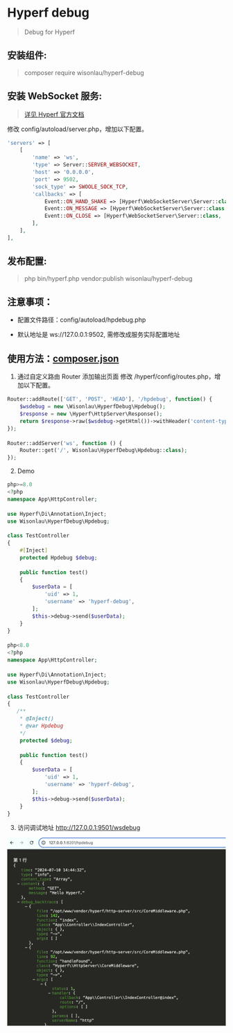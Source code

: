 # Hyperf debug
>Debug for Hyperf

## 安装组件:
>composer require wisonlau/hyperf-debug

## 安装 WebSocket 服务:
>[详见 Hyperf 官方文档](https://doc.hyperf.io/#/zh/websocket-server)

修改 config/autoload/server.php，增加以下配置。
```php
'servers' => [
    [
        'name' => 'ws',
        'type' => Server::SERVER_WEBSOCKET,
        'host' => '0.0.0.0',
        'port' => 9502,
        'sock_type' => SWOOLE_SOCK_TCP,
        'callbacks' => [
            Event::ON_HAND_SHAKE => [Hyperf\WebSocketServer\Server::class, 'onHandShake'],
            Event::ON_MESSAGE => [Hyperf\WebSocketServer\Server::class, 'onMessage'],
            Event::ON_CLOSE => [Hyperf\WebSocketServer\Server::class, 'onClose'],
        ],
    ],
],
```

## 发布配置:
>php bin/hyperf.php vendor:publish wisonlau/hyperf-debug

## 注意事项：

- 配置文件路径：config/autoload/hpdebug.php

- 默认地址是 ws://127.0.0.1:9502, 需修改成服务实际配置地址

## 使用方法：[composer.json](..%2F..%2Fyile%2Fdnmp%2Fwww%2Fapp-api%2Fcomposer.json)
1. 通过自定义路由 Router 添加输出页面
修改 /hyperf/config/routes.php，增加以下配置。
```php
Router::addRoute(['GET', 'POST', 'HEAD'], '/hpdebug', function() {
    $wsdebug = new \Wisonlau\HyperfDebug\Hpdebug();
    $response = new \Hyperf\HttpServer\Response();
    return $response->raw($wsdebug->getHtml())->withHeader('content-type', 'text/html; charset=utf-8');
});

Router::addServer('ws', function () {
    Router::get('/', Wisonlau\HyperfDebug\Hpdebug::class);
});
```

2. Demo
```php
php>=8.0
<?php
namespace App\HttpController;

use Hyperf\Di\Annotation\Inject;
use Wisonlau\HyperfDebug\Hpdebug;

class TestController 
{
    #[Inject]
	protected Hpdebug $debug;

	public function test()
	{
		$userData = [
		    'uid' => 1,
		    'username' => 'hyperf-debug',
		];
		$this->debug->send($userData);
	}
}

php<8.0
<?php
namespace App\HttpController;

use Hyperf\Di\Annotation\Inject;
use Wisonlau\HyperfDebug\Hpdebug;

class TestController 
{
   /**
    * @Inject()
    * @var Hpdebug
    */
	protected $debug;

	public function test()
	{
		$userData = [
		    'uid' => 1,
		    'username' => 'hyperf-debug',
		];
		$this->debug->send($userData);
	}
}
```

3. 访问调试地址
http://127.0.0.1:9501/wsdebug


![debug.jpg](img/debug.jpg)